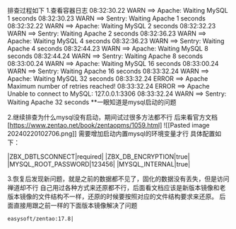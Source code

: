 排查过程如下
1.查看容器日志
08:32:30.22 WARN ==> Apache: Waiting MySQL 1 seconds 08:32:30.23 WARN ==> Sentry: Waiting Apache 1 seconds 08:32:32.22 WARN ==> Apache: Waiting MySQL 2 seconds 08:32:32.23 WARN ==> Sentry: Waiting Apache 2 seconds 08:32:36.23 WARN ==> Apache: Waiting MySQL 4 seconds 08:32:36.23 WARN ==> Sentry: Waiting Apache 4 seconds 08:32:44.23 WARN ==> Apache: Waiting MySQL 8 seconds 08:32:44.24 WARN ==> Sentry: Waiting Apache 8 seconds 08:33:00.24 WARN ==> Apache: Waiting MySQL 16 seconds 08:33:00.24 WARN ==> Sentry: Waiting Apache 16 seconds 08:33:32.24 WARN ==> Apache: Waiting MySQL 32 seconds 08:33:32.24 ERROR ==> Apache Maximum number of retries reached! 08:33:32.24 ERROR ==> Apache Unable to connect to MySQL: 127.0.0.1:3306 08:33:32.24 WARN ==> Sentry: Waiting Apache 32 seconds
**一眼知道是mysql启动的问题

2.继续排查为什么mysql没有启动，期间试过很多方法都不行
后来看官方文档[https://www.zentao.net/book/zentaopms/1059.html]
![[Pasted image 20240220102706.png]]
需要增加启动内置mysql的环境变量才行
具体配置如下：

|ZBX_DBTLSCONNECT|required|
|ZBX_DB_ENCRYPTION|true|
|MYSQL_ROOT_PASSWORD|123456|
|MYSQL_INTERNAL|true|

3.恢复后发现新问题，就是之前的数据都不见了，固化的数据没有丢失，但是访问禅道却不行
自己用过各种方式来还原都不行，后面看文档应该是新版本镜像和老版本镜像的文件结构不一样，还原的时候要按照对应的文件结构要求来还原。
后面直接用跟之前一样的下面版本镜像解决了问题
```
easysoft/zentao:17.8|
```
